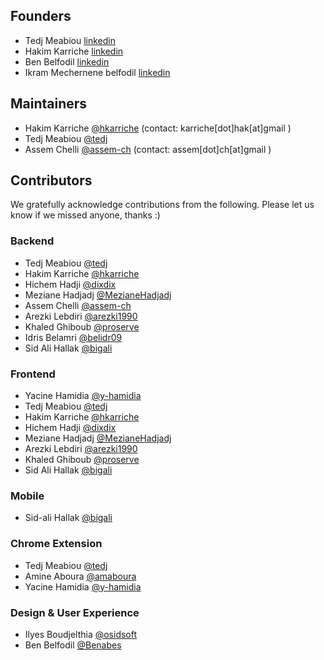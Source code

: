 
## Founders
- Tedj Meabiou [linkedin](https://qa.linkedin.com/in/tedj-meabiou-a6309548)
- Hakim Karriche  [linkedin](https://dz.linkedin.com/in/hakimkarriche/en)
- Ben Belfodil  [linkedin](https://qa.linkedin.com/in/belfodil-ben-3a106781/en)
- Ikram Mechernene belfodil [linkedin](https://qa.linkedin.com/in/ikram-mechernene-belfodil-0178305)

## Maintainers
- Hakim Karriche [@hkarriche](https://github.com/hkarriche) (contact: karriche[dot]hak[at]gmail )
- Tedj Meabiou [@tedj](https://github.com/tedj)
- Assem Chelli [@assem-ch](https://github.com/assem-ch) (contact: assem[dot]ch[at]gmail )



## Contributors

We gratefully acknowledge contributions from the following. Please let us know if we missed anyone, thanks :)

### Backend
- Tedj Meabiou [@tedj](https://github.com/tedj)
- Hakim Karriche [@hkarriche](https://github.com/hkarriche)
- Hichem Hadji [@dixdix](https://github.com/dixdix)
- Meziane Hadjadj [@MezianeHadjadj](https://github.com/MezianeHadjadj)
- Assem Chelli [@assem-ch](https://github.com/assem-ch)
- Arezki Lebdiri [@arezki1990](https://github.com/arezki1990)
- Khaled Ghiboub [@proserve](https://github.com/proserve)
- Idris Belamri [@belidr09](https://github.com/belidr09)
- Sid Ali Hallak [@bigali](https://github.com/bigali)

### Frontend
- Yacine Hamidia [@y-hamidia](https://github.com/y-hamidia)
- Tedj Meabiou [@tedj](https://github.com/tedj)
- Hakim Karriche [@hkarriche](https://github.com/hkarriche)
- Hichem Hadji [@dixdix](https://github.com/dixdix)
- Meziane Hadjadj [@MezianeHadjadj](https://github.com/MezianeHadjadj)
- Arezki Lebdiri [@arezki1990](https://github.com/arezki1990)
- Khaled Ghiboub [@proserve](https://github.com/proserve)
- Sid Ali Hallak [@bigali](https://github.com/bigali)

### Mobile
- Sid-ali Hallak [@bigali](https://github.com/bigali)


### Chrome Extension
- Tedj Meabiou [@tedj](https://github.com/tedj)
- Amine Aboura [@amaboura](https://github.com/amaboura)
- Yacine Hamidia [@y-hamidia](https://github.com/y-hamidia)


### Design & User Experience
- Ilyes Boudjelthia [@osidsoft](https://github.com/osidsoft)
- Ben Belfodil [@Benabes](https://github.com/Benabes)
